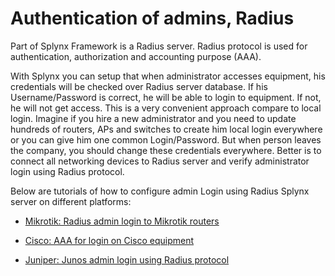 Authentication of admins, Radius
==========

Part of Splynx Framework is a Radius server. Radius protocol is used for authentication, authorization and accounting purpose (AAA).

With Splynx you can setup that when administrator accesses equipment, his credentials will be checked over Radius server database. If his Username/Password is correct, he will be able to login to equipment. If not, he will not get access. This is a very convenient approach compare to local login. Imagine if you hire a new administrator and you need to update hundreds of routers, APs and switches to create him local login everywhere or you can give him one common Login/Password. But when person leaves the company, you should change these credentials everywhere. Better is to connect all networking devices to Radius server and verify administrator login using Radius protocol.

Below are tutorials of how to configure admin Login using Radius Splynx server on different platforms:

* [Mikrotik: Radius admin login to Mikrotik routers](networking/authentication_admins_radius/admin_login_to_mikrotik/admin_login_to_mikrotik.md)

* [Cisco: AAA for login on Cisco equipment](networking/authentication_admins_radius/admin_login_to_cisco/admin_login_to_cisco.md)

* [Juniper: Junos admin login using Radius protocol](networking/authentication_admins_radius/admin_login_to_juniper/admin_login_to_juniper.md)
